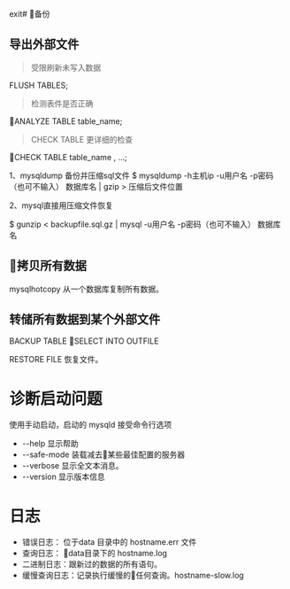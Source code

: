 exit# 备份

## 导出外部文件

> 受限刷新未写入数据

FLUSH TABLES;

> 检测表件是否正确

ANALYZE TABLE table_name;

> CHECK TABLE 更详细的检查

CHECK TABLE table_name , ...;


1、mysqldump 备份并压缩sql文件
$ mysqldump -h主机ip -u用户名 -p密码（也可不输入） 数据库名   | gzip > 压缩后文件位置

2、mysql直接用压缩文件恢复

$ gunzip < backupfile.sql.gz | mysql -u用户名 -p密码（也可不输入） 数据库名

## 拷贝所有数据

mysqlhotcopy 从一个数据库复制所有数据。


## 转储所有数据到某个外部文件

BACKUP TABLE
SELECT INTO OUTFILE

RESTORE FILE 恢复文件。


# 诊断启动问题

使用手动启动，启动的 mysqld 接受命令行选项

- --help 显示帮助
- --safe-mode 装载减去某些最佳配置的服务器
- --verbose 显示全文本消息。
- --version 显示版本信息

# 日志

- 错误日志： 位于data 目录中的 hostname.err 文件
- 查询日志： data目录下的 hostname.log
- 二进制日志：跟新过的数据的所有语句。
- 缓慢查询日志：记录执行缓慢的任何查询。hostname-slow.log
